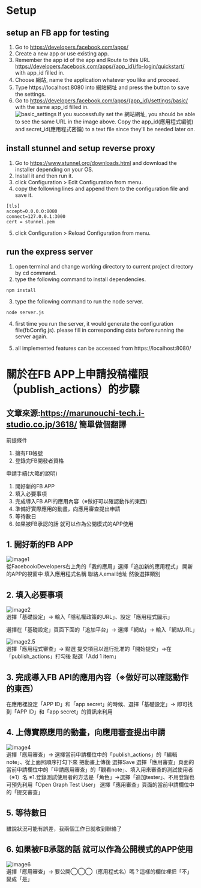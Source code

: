 # Setup
## setup an FB app for testing
1. Go to https://developers.facebook.com/apps/
2. Create a new app or use existing app.
3. Remember the app id of the app and Route to this URL
https://developers.facebook.com/apps/{app_id}/fb-login/quickstart/
with app_id filled in.
4. Choose 網站, name the application whatever you like and proceed.
5. Type https://localhost:8080 into 網站網址 and press the button to save the settings.
6. Go to https://developers.facebook.com/apps/{app_id}/settings/basic/ with the same app_id filled in.  
![basic_settings](https://github.com/gary9716/TestFBVideoUpload/blob/master/app_settings.PNG)
If you successfully set the 網站網址, you should be able to see the same URL in the image above.
Copy the app_id(應用程式編號) and secret_id(應用程式密鑰) to a text file since they'll be needed later on.

## install stunnel and setup reverse proxy
1. Go to https://www.stunnel.org/downloads.html and download the installer depending on your OS.
2. Install it and then run it.
3. click Configuration > Edit Configuration from menu.
4. copy the following lines and append them to the configuration file and save it.
```
[tls]
accept=0.0.0.0:8080
connect=127.0.0.1:3000
cert = stunnel.pem
```
5. click Configuration > Reload Configuration from menu.

## run the express server
1. open terminal and change working directory to current project directory by cd command.
2. type the following command to install dependencies.
```
npm install
```
3. type the following command to run the node server.
```
node server.js
```
4. first time you run the server, it would generate the configuration file(fbConfig.js). please fill in corresponding data before running the server again.

5. all implemented features can be accessed from https://localhost:8080/


# 關於在FB APP上申請投稿權限（publish_actions）的步驟
文章來源:https://marunouchi-tech.i-studio.co.jp/3618/
簡單做個翻譯  
--
前提條件
1. 擁有FB帳號
2. 登錄完FB開發者資格

申請手續(大略的說明)
1. 開好新的FB APP
2. 填入必要事項
3. 完成導入FB API的應用內容（※做好可以確認動作的東西）
4. 準備好實際應用的動畫，向應用審查提出申請
5. 等待數日
6. 如果被FB承認的話 就可以作為公開模式的APP使用

## 1. 開好新的FB APP
![image1](https://marunouchi-tech.i-studio.co.jp/wp-content/uploads/2017/03/blog01-300x162.png)  
從FacebookıDevelopers右上角的「我的應用」選擇「追加新的應用程式」
開新的APP的視窗中 填入應用程式名稱 聯絡人email地址 然後選擇類別

## 2. 填入必要事項
![image2](https://marunouchi-tech.i-studio.co.jp/wp-content/uploads/2017/03/blog2-300x186.png)  
選擇「基礎設定」→ 輸入「隱私權政策的URL」、設定「應用程式圖示」

選擇在「基礎設定」頁面下面的「追加平台」→ 選擇「網站」→ 輸入「網站URL」  

![image2.5](https://github.com/gary9716/TestFBVideoUpload/blob/master/add_scope_item.PNG)  
選擇「應用程式審查」→ 點選 提交項目以進行批准的「開始提交」→在「publish_actions」打勾後 點選「Add 1 item」

## 3. 完成導入FB API的應用內容（※做好可以確認動作的東西）
在應用裡設定「APP ID」和「app secret」的時候、選擇「基礎設定」→ 即可找到「APP ID」和「app secret」的資訊來利用

## 4. 上傳實際應用的動畫，向應用審查提出申請
![image4](https://marunouchi-tech.i-studio.co.jp/wp-content/uploads/2017/03/blog03-300x114.png)  
選擇「應用審查」→ 選擇當前申請欄位中的「publish_actions」的「編輯note」、從上面照順序打勾下來 把動畫上傳後 選擇Save
選擇「應用審查」頁面的當前申請欄位中的「申請應用審查」的「觀看note」、填入用來審查的測試使用者（※1）名
※1.登錄測試使用者的方法是「角色」→選擇「追加tester」、不用登錄也可預先利用「Open Graph Test User」
選擇「應用審查」頁面的當前申請欄位中的「提交審查」

## 5. 等待數日

雖說狀況可能有誤差，我兩個工作日就收到聯絡了

## 6. 如果被FB承認的話 就可以作為公開模式的APP使用
![image6](https://marunouchi-tech.i-studio.co.jp/wp-content/uploads/2017/03/blog04-300x48.png)  
選擇「應用審查」→ 要公開◯◯◯（應用程式名）嗎？這樣的欄位裡把「不」變成「是」